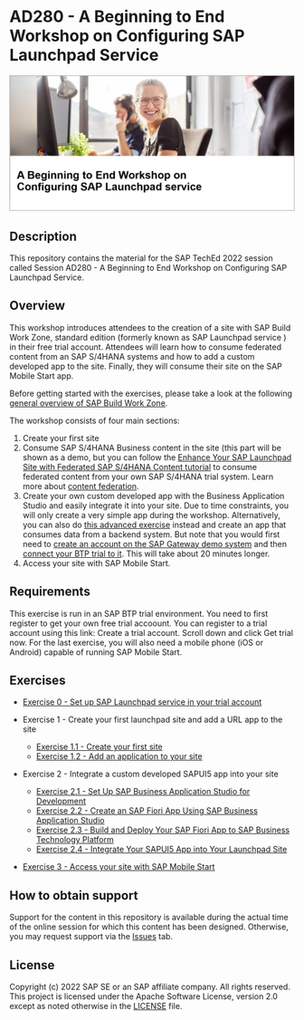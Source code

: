 # AD280 - A Beginning to End Workshop on Configuring SAP Launchpad Service

![Title](Title.png)

## Description

This repository contains the material for the SAP TechEd 2022 session called Session AD280 - A Beginning to End Workshop on Configuring SAP Launchpad Service.  

## Overview

This workshop introduces attendees to the creation of a site with SAP Build Work Zone, standard edition (formerly known as SAP Launchpad service ) in their free trial account. Attendees will learn how to consume federated content from an SAP S/4HANA systems and how to add a custom developed app to the site. Finally, they will consume their site on the SAP Mobile Start app.

Before getting started with the exercises, please take a look at the following [general overview of SAP Build Work Zone](intro/overview.md).

The workshop consists of four main sections:
1. Create your first site
2. Consume SAP S/4HANA Business content in the site (this part will be shown as a demo, but you can follow the [Enhance Your SAP Launchpad Site with Federated SAP S/4HANA Content tutorial](https://developers.sap.com/mission.launchpad-s4hana.html) to consume federated content from your own SAP S/4HANA trial system. Learn more about [content federation](intro/federation.md).
3. Create your own custom developed app with the Business Application Studio and easily integrate it into your site. 
Due to time constraints, you will only create a very simple app during the workshop. Alternatively, you can also do [this advanced exercise](https://developers.sap.com/tutorials/appstudio-fioriapps-create.html) instead and create an app that consumes data from a backend system. But note that you would first need to [create an account on the SAP Gateway demo system](https://developers.sap.com/tutorials/gateway-demo-signup.html) and then [connect your BTP trial to it](https://developers.sap.com/tutorials/cp-portal-cloud-foundry-gateway-connection.html). This will take about 20 minutes longer.
4. Access your site with SAP Mobile Start.


## Requirements

This exercise is run in an SAP BTP trial environment. You need to first register to get your own free trial accoount. You can register to a trial account using this link: Create a trial account. Scroll down and click Get trial now.
For the last exercise, you will also need a mobile phone (iOS or Android) capable of running SAP Mobile Start.

## Exercises

- [Exercise 0 - Set up SAP Launchpad service in your trial account](exercise/ex0/README.md)

- Exercise 1 - Create your first launchpad site and add a URL app to the site
    - [Exercise 1.1 - Create your first site](exercise/ex1/ex1.1/README.md)
    - [Exercise 1.2 - Add an application to your site](exercise/ex1/ex1.2/README.md)

- Exercise 2 - Integrate a custom developed SAPUI5 app into your site
    - [Exercise 2.1 - Set Up SAP Business Application Studio for Development](exercise/ex2/ex2.1/README.md)
    - [Exercise 2.2 - Create an SAP Fiori App Using SAP Business Application Studio](exercise/ex2/ex2.2/README.md)
    - [Exercise 2.3 - Build and Deploy Your SAP Fiori App to SAP Business Technology Platform](exercise/ex2/ex2.3/README.md)
    - [Exercise 2.4 - Integrate Your SAPUI5 App into Your Launchpad Site](exercise/ex2/ex2.4/README.md)

- [Exercise 3 - Access your site with SAP Mobile Start](exercise/ex3/README.md)


## How to obtain support

Support for the content in this repository is available during the actual time of the online session for which this content has been designed. Otherwise, you may request support via the [Issues](../../issues) tab.

## License
Copyright (c) 2022 SAP SE or an SAP affiliate company. All rights reserved. This project is licensed under the Apache Software License, version 2.0 except as noted otherwise in the [LICENSE](LICENSES/Apache-2.0.txt) file.
